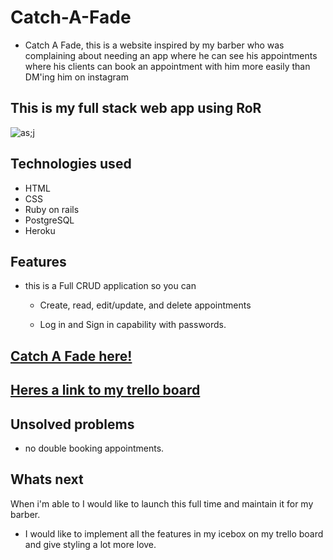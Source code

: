 # Catch-A-Fade
* Catch A Fade, this is a website inspired by my barber who was complaining about needing an app where he can see his appointments where his clients can book an appointment with him more easily than DM'ing him on instagram 

## This is my full stack web app using RoR 
![as;j](https://i.imgur.com/wqJuH0c.png)

## Technologies used 
* HTML
* CSS
* Ruby on rails 
* PostgreSQL
* Heroku 

## Features 
* this is a Full CRUD application so you can 
    * Create, read, edit/update, and delete appointments 

    * Log in and Sign in capability with passwords. 

## [Catch A Fade here!](http://catchafade.herokuapp.com/)

## [Heres a link to my trello board](https://trello.com/b/kKnjwwLh/catchafade)

## Unsolved problems 
* no double booking appointments.

## Whats next 
When i'm able to I would like to launch this full time and maintain it for my barber.

* I would like to implement all the features in my icebox on my trello board and give styling a lot more love.